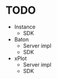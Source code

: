 # TODO
- Instance
    - SDK
- Baton
    - Server impl
    - SDK
- xPlot
    - Server impl
    - SDK


